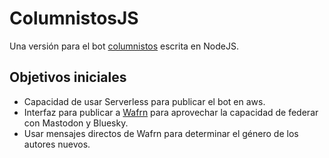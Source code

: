 # ColumnistosJS

Una versión para el bot [columnistos](https://github.com/columnistos/columnistos) escrita en NodeJS.

## Objetivos iniciales

- Capacidad de usar Serverless para publicar el bot en aws.
- Interfaz para publicar a [Wafrn](https://app.wafrn.net) para aprovechar la capacidad de federar con Mastodon y Bluesky.
- Usar mensajes directos de Wafrn para determinar el género de los autores nuevos.
